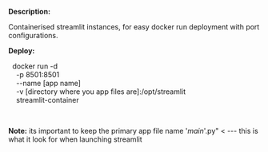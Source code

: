 <b>Description:</b>

Containerised streamlit instances, for easy docker run deployment with port configurations. 

<b>Deploy:</b>

   
&nbsp; docker run -d \
  &nbsp;&nbsp;&nbsp; -p 8501:8501 \
  &nbsp;&nbsp;&nbsp; --name [app name] \
  &nbsp;&nbsp;&nbsp; -v [directory where you app files are]:/opt/streamlit \
  &nbsp;&nbsp;&nbsp; streamlit-container

<br>

<b>Note:</b> its important to keep the primary app file name '_main_'.py" < --- this is what it look for when launching streamlit



